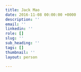 ```yaml
---
title: Jack Mao
date: 2016-11-08 00:00:00 +0000
description: ''
email: ''
linkedin: ''
role: []
slug: ''
sub_heading: ''
tags: []
thumbnail: ''
layout: person

---
```

